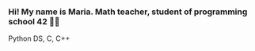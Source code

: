 ### Hi! My name is Maria. Math teacher, student of programming school 42  👩‍🏫

Python DS, С, С++

<!-- <a href="https://github.com/andydardgallard/seismic_fitness_visualisation" target="_blank"><img src="https://img.icons8.com/color/48/000000/c-programming.png" alt="C"></a>
<a href="https://github.com/andydardgallard/21_School_CPP_Piscine" target="_blank"><img src="https://img.icons8.com/color/48/000000/c-plus-plus-logo.png" alt="CPP"></a>
<a href="https://github.com/andydardgallard/Crypto_Bitmex_Trading_Bot" target="_blank"><img src="https://img.icons8.com/color/python" alt="PYTHON"/></a>
<img src="https://img.icons8.com/plasticine/48/000000/bash.png" alt="BASH"/>  -->
 
<!--
[![Top Langs](https://github-readme-stats.vercel.app/api/top-langs/?username=MariaKorshunova&langs_count=10&layout=compact)](https://github.com/MariaKorshunova/github-readme-stats)



[![jmabel's 42 stats](https://badge42.vercel.app/api/v2/cl8n4u26d00490hl3v3hx7uap/stats?cursusId=21&coalitionId=92)](https://github.com/JaeSeoKim/badge42)


**MariaKorshunova/MariaKorshunova** is a ✨ _special_ ✨ repository because its `README.md` (this file) appears on your GitHub profile.

Here are some ideas to get you started:

- 🔭 I’m currently working on ...
- 🌱 I’m currently learning ...
- 👯 I’m looking to collaborate on ...
- 🤔 I’m looking for help with ...
- 💬 Ask me about ...
- 📫 How to reach me: ...
- 😄 Pronouns: ...
- ⚡ Fun fact: ...
-->
